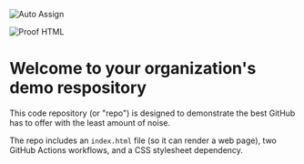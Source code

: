 ![Auto Assign](https://github.com/F-Society/demo-repository/actions/workflows/auto-assign.yml/badge.svg)

![Proof HTML](https://github.com/F-Society/demo-repository/actions/workflows/proof-html.yml/badge.svg)

# Welcome to your organization's demo respository
This code repository (or "repo") is designed to demonstrate the best GitHub has to offer with the least amount of noise.

The repo includes an `index.html` file (so it can render a web page), two GitHub Actions workflows, and a CSS stylesheet dependency.
